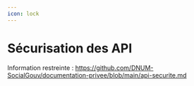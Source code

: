 ```yaml
---
icon: lock
---
```


# Sécurisation des API

Information restreinte : https://github.com/DNUM-SocialGouv/documentation-privee/blob/main/api-securite.md
